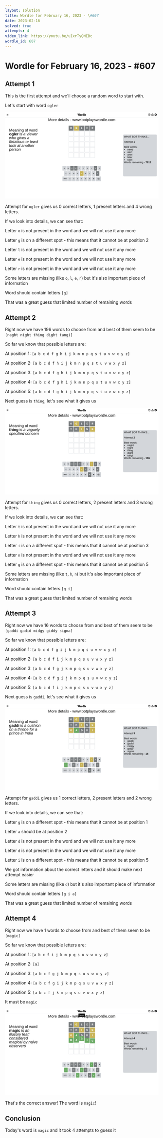 ```yaml
---
layout: solution
title: Wordle for February 16, 2023 - \#607
date: 2023-02-16
solved: true
attempts: 4
video_link: https://youtu.be/uIxrTyQNEBc
wordle_id: 607
---
```


# Wordle for February 16, 2023 - \#607

## Attempt 1

This is the first attempt and we'll choose a random word to start with.

Let's start with word `ogler`

![Attempt 1](2023-02-16/attempt-1.png)

Attempt for `ogler` gives us 0 correct letters, 1 present letters and 4 wrong letters.

If we look into details, we can see that:

Letter `o` is not present in the word and we will not use it any more

Letter `g` is on a different spot - this means that it cannot be at position 2

Letter `l` is not present in the word and we will not use it any more

Letter `e` is not present in the word and we will not use it any more

Letter `r` is not present in the word and we will not use it any more

Some letters are missing (like `o`, `l`, `e`, `r`) but it's also important piece of information

Word should contain letters `[g]`

That was a great guess that limited number of remaining words



## Attempt 2

Right now we have 196 words to choose from and best of them seem to be `[naght night thing dight tangi]`

So far we know that possible letters are:

At position 1: `[a b c d f g h i j k m n p q s t u v w x y z]`

At position 2: `[a b c d f h i j k m n p q s t u v w x y z]`

At position 3: `[a b c d f g h i j k m n p q s t u v w x y z]`

At position 4: `[a b c d f g h i j k m n p q s t u v w x y z]`

At position 5: `[a b c d f g h i j k m n p q s t u v w x y z]`

Next guess is `thing`, let's see what it gives us

![Attempt 2](2023-02-16/attempt-2.png)

Attempt for `thing` gives us 0 correct letters, 2 present letters and 3 wrong letters.

If we look into details, we can see that:

Letter `t` is not present in the word and we will not use it any more

Letter `h` is not present in the word and we will not use it any more

Letter `i` is on a different spot - this means that it cannot be at position 3

Letter `n` is not present in the word and we will not use it any more

Letter `g` is on a different spot - this means that it cannot be at position 5

Some letters are missing (like `t`, `h`, `n`) but it's also important piece of information

Word should contain letters `[g i]`

That was a great guess that limited number of remaining words



## Attempt 3

Right now we have 16 words to choose from and best of them seem to be `[gaddi gadid midgy giddy sigma]`

So far we know that possible letters are:

At position 1: `[a b c d f g i j k m p q s u v w x y z]`

At position 2: `[a b c d f i j k m p q s u v w x y z]`

At position 3: `[a b c d f g j k m p q s u v w x y z]`

At position 4: `[a b c d f g i j k m p q s u v w x y z]`

At position 5: `[a b c d f i j k m p q s u v w x y z]`

Next guess is `gaddi`, let's see what it gives us

![Attempt 3](2023-02-16/attempt-3.png)

Attempt for `gaddi` gives us 1 correct letters, 2 present letters and 2 wrong letters.

If we look into details, we can see that:

Letter `g` is on a different spot - this means that it cannot be at position 1

Letter `a` should be at position 2

Letter `d` is not present in the word and we will not use it any more

Letter `d` is not present in the word and we will not use it any more

Letter `i` is on a different spot - this means that it cannot be at position 5

We got information about the correct letters and it should make next attempt easier

Some letters are missing (like `d`) but it's also important piece of information

Word should contain letters `[g i a]`

That was a great guess that limited number of remaining words



## Attempt 4

Right now we have 1 words to choose from and best of them seem to be `[magic]`

So far we know that possible letters are:

At position 1: `[a b c f i j k m p q s u v w x y z]`

At position 2: `[a]`

At position 3: `[a b c f g j k m p q s u v w x y z]`

At position 4: `[a b c f g i j k m p q s u v w x y z]`

At position 5: `[a b c f j k m p q s u v w x y z]`

It must be `magic`

![Attempt 4](2023-02-16/attempt-4.png)

That's the correct answer! The word is `magic`!

## Conclusion

Today's word is `magic` and it took 4 attempts to guess it

